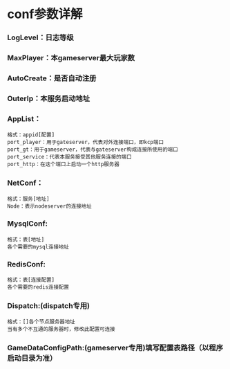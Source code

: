 # conf参数详解

### LogLevel：日志等级
### MaxPlayer：本gameserver最大玩家数
### AutoCreate：是否自动注册
### OuterIp：本服务启动地址
### AppList：
    格式：appid[配置]
    port_player：用于gateserver，代表对外连接端口，即kcp端口
    port_gt：用于gameserver，代表与gateserver构成连接所使用的端口
    port_service：代表本服务接受其他服务连接的端口
    port_http：在这个端口上启动一个http服务器
### NetConf：
    格式：服务[地址]
    Node：表示nodeserver的连接地址
### MysqlConf:
    格式：表[地址]
    各个需要的mysql连接地址
### RedisConf:
    格式：表[连接配置]
    各个需要的redis连接配置
### Dispatch:(dispatch专用)
    格式：[]各个节点服务器地址
    当有多个不互通的服务器时，修改此配置可连接
### GameDataConfigPath:(gameserver专用)填写配置表路径（以程序启动目录为准）